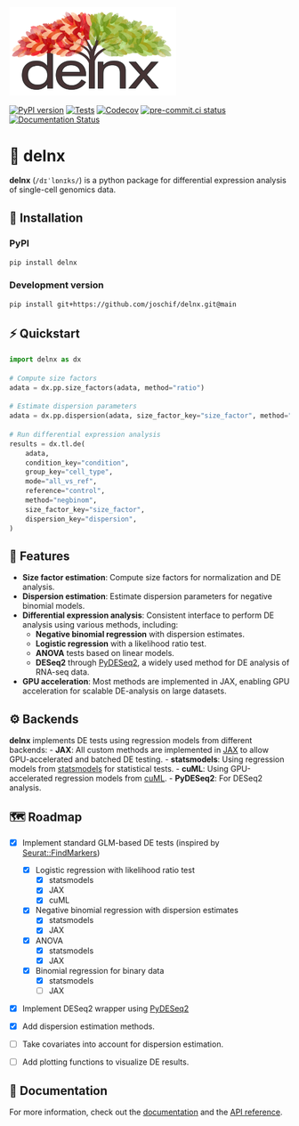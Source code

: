<img src="docs/_static/images/delnx.png" width="300" alt="delnx">


[![PyPI version][badge-pypi]][pypi]
[![Tests][badge-tests]][tests]
[![Codecov][badge-coverage]][codecov]
[![pre-commit.ci status][badge-pre-commit]][pre-commit.ci]
[![Documentation Status][badge-docs]][documentation]


[badge-tests]: https://github.com/joschif/delnx/actions/workflows/test.yaml/badge.svg
[badge-docs]: https://img.shields.io/readthedocs/delnx
[badge-coverage]: https://codecov.io/gh/joschif/delnx/branch/main/graph/badge.svg
[badge-pre-commit]: https://results.pre-commit.ci/badge/github/joschif/delnx/main.svg
[badge-pypi]: https://img.shields.io/pypi/v/delnx.svg?color=blue


# 🌳 delnx

**delnx** (`/dɪˈlɒnɪks/`) is a python package for differential expression analysis of single-cell genomics data.

## 🚀 Installation

### PyPI

```
pip install delnx
```

### Development version

```bash
pip install git+https://github.com/joschif/delnx.git@main
```


## ⚡ Quickstart

```python
import delnx as dx

# Compute size factors
adata = dx.pp.size_factors(adata, method="ratio")

# Estimate dispersion parameters
adata = dx.pp.dispersion(adata, size_factor_key="size_factor", method="deseq2")

# Run differential expression analysis
results = dx.tl.de(
    adata,
    condition_key="condition",
    group_key="cell_type",
    mode="all_vs_ref",
    reference="control",
    method="negbinom",
    size_factor_key="size_factor",
    dispersion_key="dispersion",
)
```

## 💎 Features
- **Size factor estimation**: Compute size factors for normalization and DE analysis.
- **Dispersion estimation**: Estimate dispersion parameters for negative binomial models.
- **Differential expression analysis**: Consistent interface to perform DE analysis using various methods, including:
  - **Negative binomial regression** with dispersion estimates.
  - **Logistic regression** with a likelihood ratio test.
  - **ANOVA** tests based on linear models.
  - **DESeq2** through [PyDESeq2](https://pydeseq2.readthedocs.io/en/stable/), a widely used method for DE analysis of RNA-seq data.
- **GPU acceleration**: Most methods are implemented in JAX, enabling GPU acceleration for scalable DE-analysis on large datasets.


## ⚙️ Backends
**delnx** implements DE tests using regression models from different backends:
    - **JAX**: All custom methods are implemented in [JAX](https://docs.jax.dev/en/latest/) to allow GPU-accelerated and batched DE testing.
    - **statsmodels**: Using regression models from [statsmodels](https://www.statsmodels.org/stable/index.html) for statistical tests.
    - **cuML**: Using GPU-accelerated regression models from [cuML](https://rapids.ai/cuml.html).
    - **PyDESeq2**: For DESeq2 analysis.


## 🗺️ Roadmap
- [x] Implement standard GLM-based DE tests (inspired by [Seurat::FindMarkers](https://satijalab.org/seurat/reference/findmarkers))
    - [x] Logistic regression with likelihood ratio test
        - [x] statsmodels
        - [x] JAX
        - [x] cuML
    - [x] Negative binomial regression with dispersion estimates
        - [x] statsmodels
        - [x] JAX
    - [x] ANOVA
        - [x] statsmodels
        - [x] JAX
    - [x] Binomial regression for binary data
        - [x] statsmodels
        - [ ] JAX
- [x] Implement DESeq2 wrapper using [PyDESeq2](https://pydeseq2.readthedocs.io/en/stable/)
- [x] Add dispersion estimation methods.
- [ ] Take covariates into account for dispersion estimation.
- [ ] Add plotting functions to visualize DE results.


## 📖 Documentation

For more information, check out the [documentation][documentation] and the [API reference][api documentation].



[issue tracker]: https://github.com/joschif/delnx/issues
[tests]: https://github.com/joschif/delnx/actions/workflows/test.yaml
[documentation]: https://delnx.readthedocs.io
[changelog]: https://delnx.readthedocs.io/en/latest/changelog.html
[api documentation]: https://delnx.readthedocs.io/en/latest/api.html
[pypi]: https://pypi.org/project/delnx
[codecov]: https://codecov.io/gh/joschif/delnx
[pre-commit.ci]: https://results.pre-commit.ci/latest/github/joschif/delnx/main
